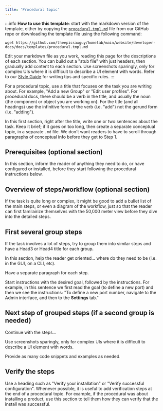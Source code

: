 ```yaml
---
title: 'Procedural topic'
---
```


:::info **How to use this template**: start with the markdown version of the template, either by copying the
[`procedural.tmpl.md`](https://github.com/theepicsaxguy/homelab/tree/main/docs/docs/templates) file from our GitHub repo
or downloading the template file using the following command:

```
wget https://github.com/theepicsaxguy/homelab/main/website/developer-docs/docs/templates/procedural.tmpl.md
```

Edit your markdown file as you work, reading this page for the descriptions of each section. You can build out a "stub
file" with just headers, then gradually add content to each section. Use screenshots sparingly, only for complex UIs
where it is difficult to describe a UI element with words. Refer to our [Style Guide](../style-guide.mdx) for writing
tips and specific rules. :::

For a procedural topic, use a title that focuses on the task you are writing about. For example, "Add a new Group" or
"Edit user profiles". For procedural docs, there should be a verb in the title, and usually the noun (the component or
object you are working on). For the title (and all headings) use the infinitive form of the verb (i.e. "add") not the
gerund form (i.e. "adding").

In this first section, right after the title, write one or two sentences about the task. Keep it brief; if it goes on
too long, then create a separate conceptual topic, in a separate `.md` file. We don't want readers to have to scroll
through paragraphs of conceptual info before they get to Step 1.

## Prerequisites (optional section)

In this section, inform the reader of anything they need to do, or have configured or installed, before they start
following the procedural instructions below.

## Overview of steps/workflow (optional section)

If the task is quite long or complex, it might be good to add a bullet list of the main steps, or even a diagram of the
workflow, just so that the reader can first familairize themselves with the 50,000 meter view before they dive into the
detailed steps.

## First several group steps

If the task involves a lot of steps, try to group them into similar steps and have a Head3 or Head4 title for each
group.

In this section, help the reader get oriented... where do they need to be (i.e. in the GUI, on a CLI, etc).

Have a separate paragraph for each step.

Start instructions with the desired goal, followed by the instructions. For example, in this sentence we first read the
goal (to define a new port) and then we see the instructions: "To define a new port number, navigate to the Admin
interface, and then to the **Settings** tab."

## Next step of grouped steps (if a second group is needed)

Continue with the steps...

Use screenshots sparingly, only for complex UIs where it is difficult to describe a UI element with words.

Provide as many code snippets and examples as needed.

## Verify the steps

Use a heading such as "Verify your installation" or "Verify successful configuration". Whenever possible, it is useful
to add verification steps at the end of a procedural topic. For example, if the procedural was about installing a
product, use this section to tell them how they can verify that the install was successful.
